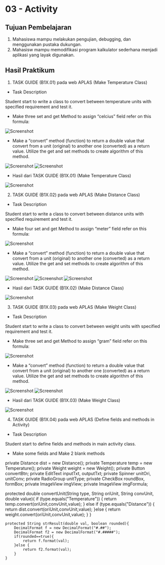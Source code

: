 # 03 - Activity

## Tujuan Pembelajaran

1. Mahasiswa mampu melakukan pengujian, debugging, dan menggunakan pustaka dukungan.
2. Mahasisw mampu memodifikasi program kalkulator sederhana menjadi aplikasi yang layak digunakan.

## Hasil Praktikum

1. TASK GUIDE (B1X.01) pada web APLAS (Make Temperature Class)

- Task Description

Student start to write a class to convert between temperature units with specified requirement and test it.

- Make three set and get Method to assign “celcius” field refer on this formula:

![Screenshot](img/src1.png)

- Make a “convert” method (function) to return a double value that convert from a unit (original) to another one (converted) as a return value. Utilize the get and set methods to create algorithm of this method.

![Screenshot](img/conv1(1).png)
![Screenshot](img/conv1(2).png)


- Hasil dari TASK GUIDE (B1X.01) (Make Temperature Class)

![Screenshot](img/1.png)

2. TASK GUIDE (B1X.02) pada web APLAS (Make Distance Class)

- Task Description

Student start to write a class to convert between distance units with specified requirement and test it.

- Make four set and get Method to assign “meter” field refer on this formula:

![Screenshot](img/src2.png)

- Make a “convert” method (function) to return a double value that convert from a unit (original) to another one (converted) as a return value. Utilize the get and set methods to create algorithm of this method. 

![Screenshot](img/conv2(1).png)
![Screenshot](img/conv2(2).png)
![Screenshot](img/conv2(3).png)

- Hasil dari TASK GUIDE (B1X.02) (Make Distance Class)

![Screenshot](img/2.png)

3. TASK GUIDE (B1X.03) pada web APLAS (Make Weight Class)

- Task Description

Student start to write a class to convert between weight units with specified requirement and test it.

- Make three set and get Method to assign “gram” field refer on this formula:

![Screenshot](img/src3.png)

- Make a “convert” method (function) to return a double value that convert from a unit (original) to another one (converted) as a return value. Utilize the get and set methods to create algorithm of this method.

![Screenshot](img/conv3(1).png)
![Screenshot](img/conv3(2).png)

- Hasil dari TASK GUIDE (B1X.03) (Make Weight Class)

![Screenshot](img/3.png)

4. TASK GUIDE (B1X.04) pada web APLAS (Define fields and methods in Activity)

- Task Description

Student start to define fields and methods in main activity class.

- Make some fields and Make 2 blank methods

private Distance dist = new Distance();
    private Temperature temp = new Temperature();
    private Weight weight = new Weight();
    private Button convertBtn;
    private EditText inputTxt, outputTxt;
    private Spinner unitOri, unitConv;
    private RadioGroup unitType;
    private CheckBox roundBox, formBox;
    private ImageView imgView;
    private ImageView imgFormula;

protected double convertUnit(String type, String oriUnit, String convUnit, double value){
        if (type.equals("Temperature")) {
            return temp.convert(oriUnit,convUnit,value);
        } else if (type.equals("Distance")) {
            return dist.convert(oriUnit,convUnit,value);
        }else {
            return weight.convert(oriUnit,convUnit,value);
        }
    }

    protected String strResult(double val, boolean rounded){
        DecimalFormat f = new DecimalFormat("#.##");
        DecimalFormat f2 = new DecimalFormat("#.#####");
        if(rounded==true){
            return f.format(val);
        }else {
            return f2.format(val);
        }
    }